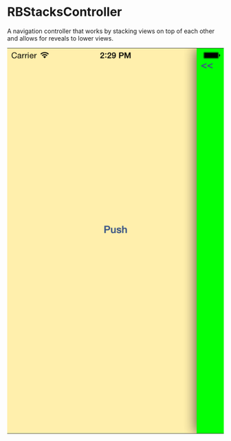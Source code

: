 RBStacksController
==================

A navigation controller that works by stacking views on top of each other and allows for reveals to lower views.

![Example](https://raw.githubusercontent.com/eoghain/RBStacksController/master/Reveal.png)
